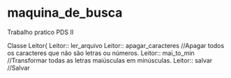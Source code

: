 # maquina_de_busca
Trabalho pratico PDS II

Classe  Leitor{
     Leitor:: ler_arquivo
     Leitor:: apagar_caracteres        //Apagar todos os caracteres que não são letras ou números.
     Leitor:: mai_to_min               //Transformar todas as letras maiúsculas em minúsculas.
     Leitor:: salvar                   //Salvar 
